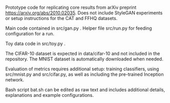 Prototype code for replicating core results from arXiv preprint https://arxiv.org/abs/2010.02035. Does not include StyleGAN experiments or setup instructions for the CAT and FFHQ datasets.

Main code contained in src/gan.py . Helper file src/run.py for feeding configuration for a run.

Toy data code in src/toy.py .

The CIFAR-10 dataset is expected in data/cifar-10 and not included in the repository. The MNIST dataset is automatically downloaded when needed.

Evaluation of metrics requires additional setup: training classifiers, using src/mnist.py and src/cifar.py, as well as including the pre-trained Inception network.

Bash script bat.sh can be edited as raw text and includes additional details, explanations and example configurations.

